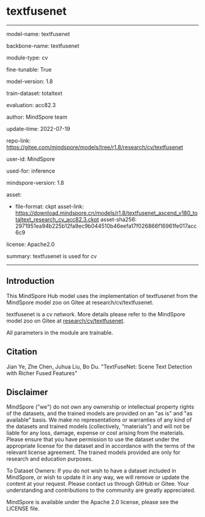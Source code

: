 # textfusenet

---

model-name: textfusenet

backbone-name: textfusenet

module-type: cv

fine-tunable: True

model-version: 1.8

train-dataset: totaltext

evaluation: acc82.3

author: MindSpore team

update-time: 2022-07-19

repo-link: <https://gitee.com/mindspore/models/tree/r1.8/research/cv/textfusenet>

user-id: MindSpore

used-for: inference

mindspore-version: 1.8

asset:

-
    file-format: ckpt
    asset-link: <https://download.mindspore.cn/models/r1.8/textfusenet_ascend_v180_totaltext_research_cv_acc82.3.ckpt>
    asset-sha256: 2971951ea94b225b12fa9ec9b044510b46eefa17f026866f16961fe017acc6c9

license: Apache2.0

summary: textfusenet is used for cv

---

## Introduction

This MindSpore Hub model uses the implementation of textfusenet from the MindSpore model zoo on Gitee at research/cv/textfusenet.

textfusenet is a cv network. More details please refer to the MindSpore model zoo on Gitee at [research/cv/textfusenet](https://gitee.com/mindspore/models/blob/r1.8/research/cv/textfusenet/README.md).

All parameters in the module are trainable.

## Citation

Jian Ye, Zhe Chen, Juhua Liu, Bo Du. "TextFuseNet: Scene Text Detection with Richer Fused Features"

## Disclaimer

MindSpore ("we") do not own any ownership or intellectual property rights of the datasets, and the trained models are provided on an "as is" and "as available" basis. We make no representations or warranties of any kind of the datasets and trained models (collectively, “materials”) and will not be liable for any loss, damage, expense or cost arising from the materials. Please ensure that you have permission to use the dataset under the appropriate license for the dataset and in accordance with the terms of the relevant license agreement. The trained models provided are only for research and education purposes.

To Dataset Owners: If you do not wish to have a dataset included in MindSpore, or wish to update it in any way, we will remove or update the content at your request. Please contact us through GitHub or Gitee. Your understanding and contributions to the community are greatly appreciated.

MindSpore is available under the Apache 2.0 license, please see the LICENSE file.
